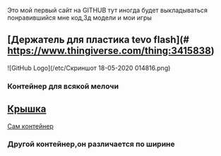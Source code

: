 Это мой первый сайт на GITHUB
тут иногда будет выкладываться понравившийся мне код,3д модели и мои игры
## [Держатель для пластика tevo flash](# https://www.thingiverse.com/thing:3415838)
![GitHub Logo](/etc/Скриншот 18-05-2020 014816.png)
### Контейнер для всякой мелочи 
## [Крышка]( https://github.com/mok-hue/etc/blob/master/3d%20models/Tall_Container_Bottom.stl ) 
[Сам контейнер]( https://github.com/mok-hue/etc/blob/master/3d%20models/Tall_Container_Top.stl )
### Другой контейнер,он различается по ширине
